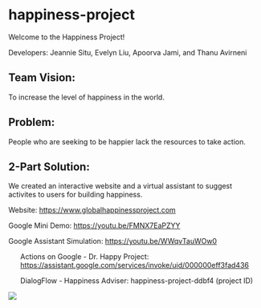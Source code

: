 # happiness-project

Welcome to the Happiness Project!

Developers: Jeannie Situ, Evelyn Liu, Apoorva Jami, and Thanu Avirneni

## Team Vision:
To increase the level of happiness in the world.

## Problem:
People who are seeking to be happier lack the resources to take action.

## 2-Part Solution:
We created an interactive website and a virtual assistant to suggest activites to users for building happiness.

Website: https://www.globalhappinessproject.com

Google Mini Demo: https://youtu.be/FMNX7EaPZYY

Google Assistant Simulation: https://youtu.be/WWqvTauWOw0 <ul>
Actions on Google - Dr. Happy Project: https://assistant.google.com/services/invoke/uid/000000eff3fad436
  
DialogFlow - Happiness Adviser: happiness-project-ddbf4 (project ID) </ul>
<img src="https://i.imgur.com/FERyJIOl.jpg"/>


